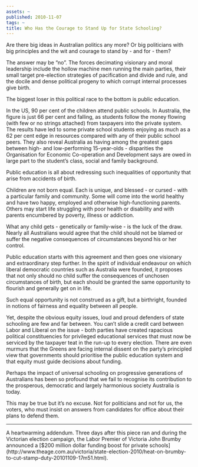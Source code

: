 ```yaml
---
assets: ~
published: 2010-11-07
tags: ~
title: Who Has the Courage to Stand Up for State Schooling?
---
```

Are there big ideas in Australian politics any more? Or big politicians
with big principles and the wit and courage to stand by - and for -
them?

The answer may be “no”. The forces decimating visionary and moral
leadership include the hollow machine men running the main parties,
their small target pre-election strategies of pacification and divide
and rule, and the docile and dense political progeny to which corrupt
internal processes give birth.

The biggest loser in this political race to the bottom is public
education.

In the US, 90 per cent of the children attend public schools. In
Australia, the figure is just 66 per cent and falling, as students
follow the money flowing (with few or no strings attached) from
taxpayers into the private system. The results have led to some private
school students enjoying as much as a 62 per cent edge in resources
compared with any of their public school peers. They also reveal
Australia as having among the greatest gaps between high- and
low-performing 15-year-olds - disparities the Organisation for Economic
Co-operation and Development says are owed in large part to the
student’s class, social and family background.

Public education is all about redressing such inequalities of
opportunity that arise from accidents of birth.

Children are not born equal. Each is unique, and blessed - or cursed -
with a particular family and community. Some will come into the world
healthy and have two happy, employed and otherwise high-functioning
parents. Others may start life struggling with poor health or disability
and with parents encumbered by poverty, illness or addiction.

What any child gets - genetically or family-wise - is the luck of the
draw. Nearly all Australians would agree that the child should not be
blamed or suffer the negative consequences of circumstances beyond his
or her control.

Public education starts with this agreement and then goes one visionary
and extraordinary step further. In the spirit of individual endeavour on
which liberal democratic countries such as Australia were founded, it
proposes that not only should no child suffer the consequences of
unchosen circumstances of birth, but each should be granted the same
opportunity to flourish and generally get on in life.

Such equal opportunity is not construed as a gift, but a birthright,
founded in notions of fairness and equality between all people.

Yet, despite the obvious equity issues, loud and proud defenders of
state schooling are few and far between. You can’t slide a credit card
between Labor and Liberal on the issue - both parties have created
rapacious political constituencies for privileged educational services
that must now be serviced by the taxpayer teat in the run-up to every
election. There are even murmurs that the Greens are facing internal
dissent on the party’s principled view that governments should
prioritise the public education system and that equity must guide
decisions about funding.

Perhaps the impact of universal schooling on progressive generations of
Australians has been so profound that we fail to recognise its
contribution to the prosperous, democratic and largely harmonious
society Australia is today.

This may be true but it’s no excuse. Not for politicians and not for us,
the voters, who must insist on answers from candidates for office about
their plans to defend them.

<hr/>
A heartwarming addendum. Three days after this piece ran and during the
Victorian election campaign, the Labor Premier of Victoria John Brumby
announced a [$200 million dollar funding boost for private
schools](http://www.theage.com.au/victoria/state-election-2010/heat-on-brumby-to-cut-stamp-duty-20101109-17m51.html).